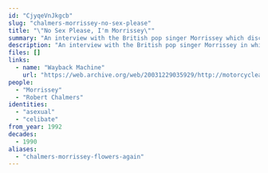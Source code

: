 ```yaml
---
id: "CjyqeVnJkgcb"
slug: "chalmers-morrissey-no-sex-please"
title: "\"No Sex Please, I'm Morrissey\""
summary: "An interview with the British pop singer Morrissey which discusses his sexuality and celibacy"
description: "An interview with the British pop singer Morrissey in which Morrissey discusses being celibate and the interviewer speculates about his sexuality"
files: []
links:
  - name: "Wayback Machine"
    url: "https://web.archive.org/web/20031229035929/http://motorcycleaupairboy.com/interviews/1992/observer.htm"
people:
  - "Morrissey"
  - "Robert Chalmers"
identities:
  - "asexual"
  - "celibate"
from_year: 1992
decades:
  - 1990
aliases:
  - "chalmers-morrissey-flowers-again"
---
```

